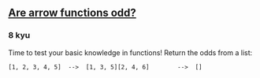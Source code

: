 <h2><a href=https://www.codewars.com/kata/559f80b87fa8512e3e0000f5/train/javascript target="_blank">Are arrow functions odd?</a></h2><h3>8 kyu</h3><p>Time to test your basic knowledge in functions! Return the odds from a list:</p><pre><code>[1, 2, 3, 4, 5]  --&gt;  [1, 3, 5][2, 4, 6]        --&gt;  []</code></pre>